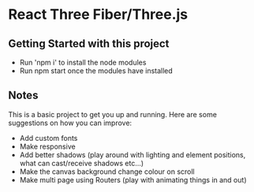 
# React Three Fiber/Three.js

## Getting Started with this project
- Run 'npm i' to install the node modules
- Run npm start once the modules have installed

## Notes
This is a basic project to get you up and running. Here are some suggestions on how you can improve:
- Add custom fonts
- Make responsive
- Add better shadows (play around with lighting and element positions, what can cast/receive shadows etc...)
- Make the canvas background change colour on scroll
- Make multi page using Routers (play with animating things in and out)

